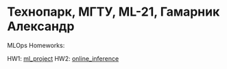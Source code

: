 Технопарк, МГТУ, ML-21, Гамарник Александр
===================================

MLOps Homeworks:

HW1: [ml_project](https://github.com/made-mlops-2022/alexander_gamarnik/tree/homework1)
HW2: [online_inference](https://github.com/made-mlops-2022/alexander_gamarnik/tree/homework2/online_inference)
